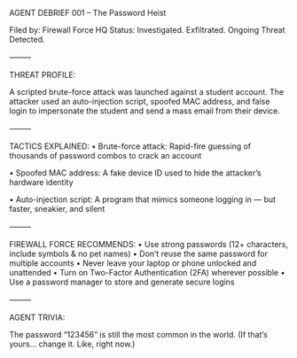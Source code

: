 AGENT DEBRIEF 001 – The Password Heist

Filed by: Firewall Force HQ
Status: Investigated. Exfiltrated. Ongoing Threat Detected.

⸻

THREAT PROFILE:

A scripted brute-force attack was launched against a student account. The attacker used an auto-injection script, spoofed MAC address, and false login to impersonate the student and send a mass email from their device.

⸻

TACTICS EXPLAINED:
• Brute-force attack:
Rapid-fire guessing of thousands of password combos to crack an account

• Spoofed MAC address:
A fake device ID used to hide the attacker’s hardware identity

• Auto-injection script:
A program that mimics someone logging in — but faster, sneakier, and silent

⸻

FIREWALL FORCE RECOMMENDS:
• Use strong passwords (12+ characters, include symbols & no pet names)
• Don’t reuse the same password for multiple accounts
• Never leave your laptop or phone unlocked and unattended
• Turn on Two-Factor Authentication (2FA) wherever possible
• Use a password manager to store and generate secure logins

⸻

AGENT TRIVIA:

The password “123456” is still the most common in the world.
(If that’s yours… change it. Like, right now.)
